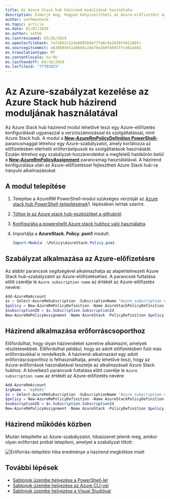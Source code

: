 ```yaml
---
title: Az Azure Stack hub házirend moduljának használata
description: Ismerje meg, hogyan kényszerítheti az Azure-előfizetést úgy, hogy az Azure Stack hub-előfizetéshez hasonlóan viselkedjen
author: sethmanheim
ms.topic: article
ms.date: 01/07/2020
ms.author: sethm
ms.lastreviewed: 03/26/2019
ms.openlocfilehash: 7af2662c52de8085b6b77fa0c9a2b36f401168fc
ms.sourcegitcommit: a630894e5a38666c24e7be350f4691ffce81ab81
ms.translationtype: MT
ms.contentlocale: hu-HU
ms.lasthandoff: 04/16/2020
ms.locfileid: "77703825"
---
```

# <a name="manage-azure-policy-using-the-azure-stack-hub-policy-module"></a>Az Azure-szabályzat kezelése az Azure Stack hub házirend moduljának használatával

Az Azure Stack hub házirend modul lehetővé teszi egy Azure-előfizetés konfigurálását ugyanazzal a verziószámozással és szolgáltatással, mint Azure Stack hub. A modul a [**New-AzureRmPolicyDefinition PowerShell-**](/powershell/module/azurerm.resources/new-azurermpolicydefinition) parancsmaggal létrehoz egy Azure-szabályzatot, amely korlátozza az előfizetésben elérhető erőforrástípusok és szolgáltatások használatát. Ezután létrehoz egy szabályzat-hozzárendelést a megfelelő hatókörön belül a [**New-AzureRmPolicyAssignment**](/powershell/module/azurerm.resources/new-azurermpolicyassignment) parancsmag használatával. A házirend konfigurálása után az Azure-előfizetéssel fejlesztheti Azure Stack hub-ra irányuló alkalmazásokat.

## <a name="install-the-module"></a>A modul telepítése

1. Telepítse a AzureRM PowerShell-modul szükséges verzióját az [Azure stack hub PowerShell-telepítésének](../operator/azure-stack-powershell-install.md)1. lépésében leírtak szerint.
2. [Töltse le az Azure stack hub-eszközöket a githubról](../operator/azure-stack-powershell-download.md).
3. [Konfigurálja a powershellt Azure stack hubhoz való használatra](azure-stack-powershell-configure-user.md).
4. Importálja a **AzureStack. Policy. psm1** modult:

   ```powershell
   Import-Module .\Policy\AzureStack.Policy.psm1
   ```

## <a name="apply-policy-to-azure-subscription"></a>Szabályzat alkalmazása az Azure-előfizetésre

Az alábbi parancsok segítségével alkalmazhatja az alapértelmezett Azure Stack hub-szabályzatot az Azure-előfizetéséhez. A parancsok futtatása előtt cserélje le `Azure subscription name` az értékét az Azure-előfizetés nevére:

```powershell
Add-AzureRmAccount
$s = Select-AzureRmSubscription -SubscriptionName "Azure subscription name"
$policy = New-AzureRmPolicyDefinition -Name AzureStackPolicyDefinition -Policy (Get-AzsPolicy)
$subscriptionID = $s.Subscription.SubscriptionId
New-AzureRmPolicyAssignment -Name AzureStack -PolicyDefinition $policy -Scope /subscriptions/$subscriptionID
```

## <a name="apply-policy-to-a-resource-group"></a>Házirend alkalmazása erőforráscsoporthoz

Előfordulhat, hogy olyan házirendeket szeretne alkalmazni, amelyek részletesebbek. Előfordulhat például, hogy az adott előfizetésben futó más erőforrásokkal is rendelkezik. A házirend-alkalmazást egy adott erőforráscsoporthoz is felhasználhatja, amely lehetővé teszi, hogy az Azure-erőforrások használatával tesztelje az alkalmazásait Azure Stack hubhoz. A következő parancsok futtatása előtt cserélje le `Azure subscription name` az értékét az Azure-előfizetés nevére:

```powershell
Add-AzureRmAccount
$rgName = 'myRG01'
$s = Select-AzureRmSubscription -SubscriptionName "Azure subscription name"
$policy = New-AzureRmPolicyDefinition -Name AzureStackPolicyDefinition -Policy (Get-AzsPolicy)
$subscriptionID = $s.Subscription.SubscriptionId
New-AzureRmPolicyAssignment -Name AzureStack -PolicyDefinition $policy -Scope /subscriptions/$subscriptionID/resourceGroups/$rgName
```

## <a name="policy-in-action"></a>Házirend működés közben

Miután telepítette az Azure-szabályzatot, hibaüzenet jelenik meg, amikor olyan erőforrást próbál telepíteni, amelyet a szabályzat tiltott:

![Erőforrás-telepítési hiba eredménye a házirend megkötése miatt](./media/azure-stack-policy-module/image1.png)

## <a name="next-steps"></a>További lépések

* [Sablonok üzembe helyezése a PowerShell-lel](azure-stack-deploy-template-powershell.md)
* [Sablonok üzembe helyezése az Azure CLI-vel](azure-stack-deploy-template-command-line.md)
* [Sablonok üzembe helyezése a Visual Studióval](azure-stack-deploy-template-visual-studio.md)
